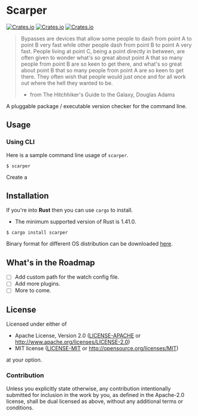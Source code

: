 # Scarper

[![Crates.io](https://img.shields.io/crates/v/scarper?style=flat-square)](https://crates.io/crates/scarper)
[![Crates.io](https://img.shields.io/crates/l/scarper?style=flat-square)](https://crates.io/crates/scarper)
[![Crates.io](https://img.shields.io/crates/d/scarper?style=flat-square)](https://crates.io/crates/scarper)

> Bypasses are devices that allow some people to dash from point A to point B
> very fast while other people dash from point B to point A very fast. People
> living at point C, being a point directly in between, are often given to
> wonder what's so great about point A that so many people from point B are so
> keen to get there, and what's so great about point B that so many people
> from point A are so keen to get there. They often wish that people would
> just once and for all work out where the hell they wanted to be.
> - from The Hitchhiker's Guide to the Galaxy, Douglas Adams

A pluggable package / executable version checker for the command line.

## Usage

### Using CLI

Here is a sample command line usage of `scarper`.

``` shellbash
$ scarper
```

Create a 

## Installation

If you're into **Rust** then you can use `cargo` to install.

* The minimum supported version of Rust is 1.41.0.

``` shellbash
$ cargo install scarper
```

Binary format for different OS distribution can be downloaded [here](https://github.com/ffimnsr/scarper/releases).


## What's in the Roadmap

- [ ] Add custom path for the watch config file.
- [ ] Add more plugins.
- [ ] More to come.

## License

Licensed under either of

- Apache License, Version 2.0 ([LICENSE-APACHE](LICENSE-APACHE) or
  http://www.apache.org/licenses/LICENSE-2.0)
- MIT license ([LICENSE-MIT](LICENSE-MIT) or http://opensource.org/licenses/MIT)

at your option.

### Contribution

Unless you explicitly state otherwise, any contribution intentionally submitted
for inclusion in the work by you, as defined in the Apache-2.0 license, shall be
dual licensed as above, without any additional terms or conditions.